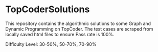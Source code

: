 # TopCoderSolutions

This repository contains the algorithmic solutions to some Graph and Dynamic Programming on TopCoder.
The test cases are scraped from locally saved html files to ensure Pass rate is 100%. 

Difficulty Level: 30-50%, 50-70%, 70-90%
